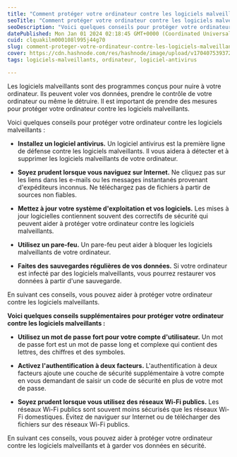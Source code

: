 ```yaml
---
title: "Comment protéger votre ordinateur contre les logiciels malveillants"
seoTitle: "Comment protéger votre ordinateur contre les logiciels malveillants"
seoDescription: "Voici quelques conseils pour protéger votre ordinateur contre les logiciels malveillants"
datePublished: Mon Jan 01 2024 02:18:45 GMT+0000 (Coordinated Universal Time)
cuid: clquakilm000108l995j44g70
slug: comment-proteger-votre-ordinateur-contre-les-logiciels-malveillants
cover: https://cdn.hashnode.com/res/hashnode/image/upload/v1704075393727/d2b7d370-3eaa-4dbb-ae55-cf836a491057.jpeg
tags: logiciels-malveillants, ordinateur, logiciel-antivirus

---
```


Les logiciels malveillants sont des programmes conçus pour nuire à votre ordinateur. Ils peuvent voler vos données, prendre le contrôle de votre ordinateur ou même le détruire. Il est important de prendre des mesures pour protéger votre ordinateur contre les logiciels malveillants.

Voici quelques conseils pour protéger votre ordinateur contre les logiciels malveillants :

* **Installez un logiciel antivirus.** Un logiciel antivirus est la première ligne de défense contre les logiciels malveillants. Il vous aidera à détecter et à supprimer les logiciels malveillants de votre ordinateur.
    
* **Soyez prudent lorsque vous naviguez sur Internet.** Ne cliquez pas sur les liens dans les e-mails ou les messages instantanés provenant d'expéditeurs inconnus. Ne téléchargez pas de fichiers à partir de sources non fiables.
    
* **Mettez à jour votre système d'exploitation et vos logiciels.** Les mises à jour logicielles contiennent souvent des correctifs de sécurité qui peuvent aider à protéger votre ordinateur contre les logiciels malveillants.
    
* **Utilisez un pare-feu.** Un pare-feu peut aider à bloquer les logiciels malveillants de votre ordinateur.
    
* **Faites des sauvegardes régulières de vos données.** Si votre ordinateur est infecté par des logiciels malveillants, vous pourrez restaurer vos données à partir d'une sauvegarde.
    

En suivant ces conseils, vous pouvez aider à protéger votre ordinateur contre les logiciels malveillants.

**Voici quelques conseils supplémentaires pour protéger votre ordinateur contre les logiciels malveillants :**

* **Utilisez un mot de passe fort pour votre compte d'utilisateur.** Un mot de passe fort est un mot de passe long et complexe qui contient des lettres, des chiffres et des symboles.
    
* **Activez l'authentification à deux facteurs.** L'authentification à deux facteurs ajoute une couche de sécurité supplémentaire à votre compte en vous demandant de saisir un code de sécurité en plus de votre mot de passe.
    
* **Soyez prudent lorsque vous utilisez des réseaux Wi-Fi publics.** Les réseaux Wi-Fi publics sont souvent moins sécurisés que les réseaux Wi-Fi domestiques. Évitez de naviguer sur Internet ou de télécharger des fichiers sur des réseaux Wi-Fi publics.
    

En suivant ces conseils, vous pouvez aider à protéger votre ordinateur contre les logiciels malveillants et à garder vos données en sécurité.